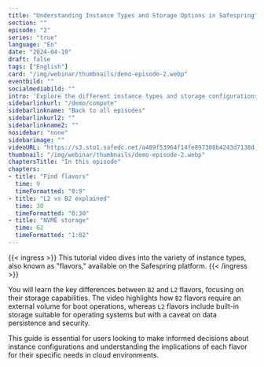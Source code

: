 ```yaml
---
title: "Understanding Instance Types and Storage Options in Safespring"
section: ""
episode: "2"
series: "true"
language: "En"
date: "2024-04-19"
draft: false
tags: ["English"]
card: "/img/webinar/thumbnails/demo-episode-2.webp"
eventbild: ""
socialmediabild: ""
intro: 'Explore the different instance types and storage configurations available in OpenStack to optimize your cloud infrastructure.'
sidebarlinkurl: "/demo/compute"
sidebarlinkname: "Back to all episodes"
sidebarlinkurl2: ""
sidebarlinkname2: ""
nosidebar: "none"
sidebarimage: ""
videoURL: "https://s3.sto1.safedc.net/a489f53964f14fe897308b4243d7138d:processedvideos/safespring-demo-episode-2-instance-type-2/master.m3u8"
thumbnail: "/img/webinar/thumbnails/demo-episode-2.webp"
chaptersTitle: "In this episode"
chapters:
- title: "Find flavors"
  time: 9
  timeFormatted: "0:9"
- title: "L2 vs B2 explained"
  time: 30
  timeFormatted: "0:30"
- title: "NVME storage"
  time: 62
  timeFormatted: "1:02"
---
```


{{< ingress >}}
This tutorial video dives into the variety of instance types, also known as "flavors," available on the Safespring platform. 
{{< /ingress >}}

You will learn the key differences between `B2` and `L2` flavors, focusing on their storage capabilities. The video highlights how `B2` flavors require an external volume for boot operations, whereas `L2` flavors include built-in storage suitable for operating systems but with a caveat on data persistence and security. 

This guide is essential for users looking to make informed decisions about instance configurations and understanding the implications of each flavor for their specific needs in cloud environments.
